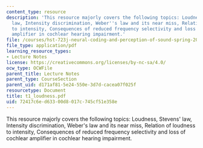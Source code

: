 ```yaml
---
content_type: resource
description: 'This resource majorly covers the following topics: Loudness, Stevens''
  law, Intensity discrimination, Weber''s law and its near miss, Relation of loudness
  to intensity, Consequences of reduced frequency selectivity and loss of cochlear
  amplifier in cochlear hearing impairment.'
file: /courses/hst-723j-neural-coding-and-perception-of-sound-spring-2005/72417c6ed63300d8017c745cf51e358e_t1_loudness.pdf
file_type: application/pdf
learning_resource_types:
- Lecture Notes
license: https://creativecommons.org/licenses/by-nc-sa/4.0/
ocw_type: OCWFile
parent_title: Lecture Notes
parent_type: CourseSection
parent_uid: d171af81-5e24-550e-3d7d-cacea07f025f
resourcetype: Document
title: t1_loudness.pdf
uid: 72417c6e-d633-00d8-017c-745cf51e358e
---
```

This resource majorly covers the following topics: Loudness, Stevens' law, Intensity discrimination, Weber's law and its near miss, Relation of loudness to intensity, Consequences of reduced frequency selectivity and loss of cochlear amplifier in cochlear hearing impairment.